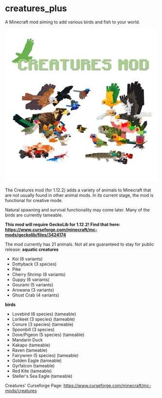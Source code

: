 # creatures_plus
 A Minecraft mod aiming to add various birds and fish to your world.
 
![alt text](Creatures/src/main/resources/assets/creatures/creatures_logo.png)

The Creatures mod (for 1.12.2) adds a variety of animals to Minecraft that are not usually found in other animal mods. In its current stage, the mod is functional for creative mode. 

Natural spawning and survival functionality may come later. Many of the birds are currently tameable. 

**This mod will require GeckoLib for 1.12.2! Find that here: https://www.curseforge.com/minecraft/mc-mods/geckolib/files/3424174**

The mod currently has 21 animals. Not all are guaranteed to stay for public release:
**aquatic creatures**
- Koi (6 variants)
- Dottyback (3 species)
- Pike
- Cherry Shrimp (8 variants)
- Guppy (6 variants)
- Gourami (5 variants)
- Arowana (3 variants)
- Ghost Crab (4 variants)

**birds**
- Lovebird (6 species) (tameable)
- Lorikeet (3 species) (tameable)
- Conure (3 species) (tameable)
- Spoonbill (3 species)
- Dove/Pigeon (5 species) (tameable)
- Mandarin Duck
- Kakapo (tameable)
- Raven (tameable)
- Fairywren (5 species) (tameable)
- Golden Eagle (tameable)
- Gyrfalcon (tameable)
- Red Kite (tameable)
- Steller's Sea Eagle (tameable)

Creatures' Curseforge Page: https://www.curseforge.com/minecraft/mc-mods/creatures
